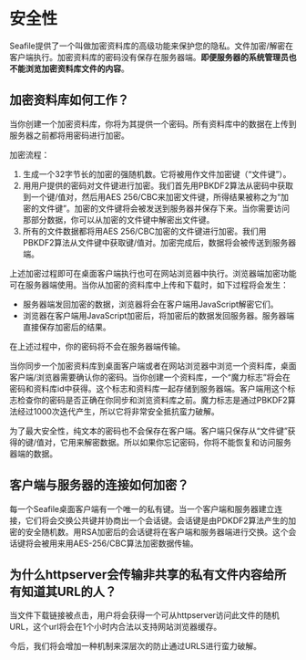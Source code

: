 # 安全性

Seafile提供了一个叫做加密资料库的高级功能来保护您的隐私。文件加密/解密在客户端执行。加密资料库的密码没有保存在服务器端。**即便服务器的系统管理员也不能浏览加密资料库文件的内容**。 

## 加密资料库如何工作？

当你创建一个加密资料库，你将为其提供一个密码。所有资料库中的数据在上传到服务器之前都将用密码进行加密。

加密流程：

1. 生成一个32字节长的加密的强随机数。它将被用作文件加密键（“文件键”）。
2. 用用户提供的密码对文件键进行加密。我们首先用PBKDF2算法从密码中获取到一个键/值对，然后用AES 256/CBC来加密文件键，所得结果被称之为“加密的文件键”。加密的文件键将会被发送到服务器并保存下来。当你需要访问那部分数据，你可以从加密的文件键中解密出文件键。
3. 所有的文件数据都将用AES 256/CBC加密的文件键进行加密。我们用PBKDF2算法从文件键中获取键/值对。加密完成后，数据将会被传送到服务器端。

上述加密过程即可在桌面客户端执行也可在网站浏览器中执行。浏览器端加密功能可在服务器端使用。当你从加密的资料库中上传和下载时，如下过程将会发生：

* 服务器端发回加密的数据，浏览器将会在客户端用JavaScript解密它们。
* 浏览器在客户端用JavaScript加密后，将加密后的数据发回服务器。服务器端直接保存加密后的结果。

在上述过程中，你的密码将不会在服务器端传输。

当你同步一个加密资料库到桌面客户端或者在网站浏览器中浏览一个资料库，桌面客户端/浏览器需要确认你的密码。当你创建一个资料库，一个“魔力标志”将会在密码和资料库id中获得。这个标志和资料库一起存储到服务器端。客户端用这个标志检查你的密码是否正确在你同步和浏览资料库之前。魔力标志是通过PBKDF2算法经过1000次迭代产生，所以它将非常安全抵抗蛮力破解。

为了最大安全性，纯文本的密码也不会保存在客户端。客户端只保存从“文件键”获得的键/值对，它用来解密数据。所以如果你忘记密码，你将不能恢复和访问服务器端的数据。

## 客户端与服务器的连接如何加密？

每一个Seafile桌面客户端有一个唯一的私有键。当一个客户端和服务器建立连接，它们将会交换公共键并协商出一个会话键。会话键是由PDKDF2算法产生的加密的安全随机数。用RSA加密后的会话键将在客户端和服务器端进行交换。这个会话键将会被用来用AES-256/CBC算法加密数据传输。


## 为什么httpserver会传输非共享的私有文件内容给所有知道其URL的人？

当文件下载链接被点击，用户将会获得一个可从httpserver访问此文件的随机URL，这个url将会在1个小时内合法以支持网站浏览器缓存。 

今后，我们将会增加一种机制来深层次的防止通过URLS进行蛮力破解。

